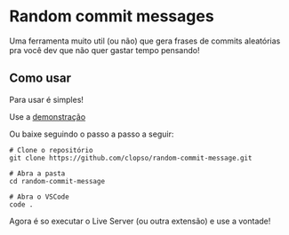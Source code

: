# Random commit messages

Uma ferramenta muito util (ou não) que gera frases de commits aleatórias pra você dev que não quer gastar tempo pensando!

## Como usar

Para usar é simples!

Use a [demonstração](https://clopso.github.io/random-commit-message/)

Ou baixe seguindo o passo a passo a seguir:

```shell
# Clone o repositório
git clone https://github.com/clopso/random-commit-message.git
```

```shell
# Abra a pasta
cd random-commit-message
```

```shell
# Abra o VSCode
code .
```

Agora é so executar o Live Server (ou outra extensão) e use a vontade!
